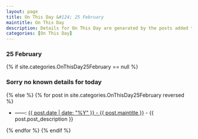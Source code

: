 ```yaml
---
layout: page
title: On This Day &#124; 25 February
maintitle: On This Day
description: Details for On This Day are genarated by the posts added to the website so the content is subject to changes/updates over time.
categories: [On This Day]
---
```


<h3>25 February</h3>

{% if site.categories.OnThisDay25February == null %}
  <h3>Sorry no known details for today</h3>
{% else %}
{% for post in site.categories.OnThisDay25February reversed %}
<ul>
<li> ——: <a href="{{ post.url }}">{{ post.date | date: "%Y" }} - {{ post.maintitle }}</a> - {{ post.post_description }}</li>
</ul>

{% endfor %}
{% endif %}

